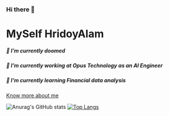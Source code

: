 ### Hi there 👋
# MySelf HridoyAlam
##### 🌱 I’m currently doomed
##### 🔭 I’m currently working at Opus Technology as an AI Engineer
##### 🌱 I’m currently learning Financial data analysis
[Know more about me](https://hridoyalam.github.io/Portfoilio_html_css_javascripte/)
<!--
**HridoyAlam/HridoyAlam** is a ✨ _special_ ✨ repository because its `README.md` (this file) appears on your GitHub profile.

Here are some ideas to get you started:
### 🔭 I’m currently working at Opus Technology as an AI Engineer
### 🌱 I’m currently learning Financial data analysis
- 👯 I’m looking to collaborate on ...
- 🤔 I’m looking for help with ...
- 💬 Ask me about ...
- 📫 How to reach me: ...
- 😄 Pronouns: ...
- ⚡ Fun fact: ...
[![Anurag's GitHub stats](https://github-readme-stats.vercel.app/api?username=HridoyAlam)](https://github.com/anuraghazra/github-readme-stats)
-->

![Anurag's GitHub stats](https://github-readme-stats.vercel.app/api?username=HridoyAlam&show_icons=true&theme=radical) [![Top Langs](https://github-readme-stats.vercel.app/api/top-langs/?username=HridoyAlam&layout=compact)](https://github.com/anuraghazra/github-readme-stats)
